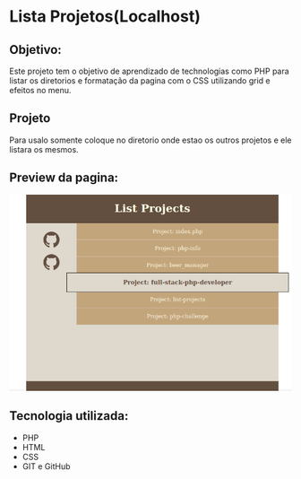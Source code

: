 # Lista Projetos(Localhost)

## Objetivo:
Este projeto tem o objetivo de aprendizado de technologias como PHP para listar os diretorios e formatação da pagina com o CSS utilizando grid e efeitos no menu.

## Projeto
Para usalo somente coloque no diretorio onde estao os outros projetos e ele listara os mesmos.


## Preview da pagina:
![Preview](preview.png)


## Tecnologia utilizada:
* PHP
* HTML
* CSS
* GIT e GitHub
